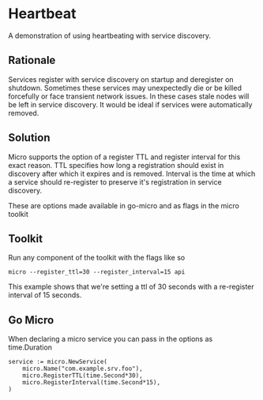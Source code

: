 # Heartbeat

A demonstration of using heartbeating with service discovery.

## Rationale

Services register with service discovery on startup and deregister on shutdown. Sometimes these services may unexpectedly die or 
be killed forcefully or face transient network issues. In these cases stale nodes will be left in service discovery. It would be 
ideal if services were automatically removed.

## Solution

Micro supports the option of a register TTL and register interval for this exact reason. TTL specifies how long a registration should 
exist in discovery after which it expires and is removed. Interval is the time at which a service should re-register to preserve 
it's registration in service discovery.

These are options made available in go-micro and as flags in the micro toolkit

## Toolkit

Run any component of the toolkit with the flags like so

```
micro --register_ttl=30 --register_interval=15 api
```

This example shows that we're setting a ttl of 30 seconds with a re-register interval of 15 seconds.

## Go Micro

When declaring a micro service you can pass in the options as time.Duration

```
service := micro.NewService(
	micro.Name("com.example.srv.foo"),
	micro.RegisterTTL(time.Second*30),
	micro.RegisterInterval(time.Second*15),
)
```

